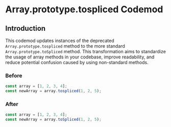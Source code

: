 # Array.prototype.tospliced Codemod

## Introduction

This codemod updates instances of the deprecated `Array.prototype.tospliced` method to the more standard `Array.prototype.toSpliced` method. This transformation aims to standardize the usage of array methods in your codebase, improve readability, and reduce potential confusion caused by using non-standard methods.

### Before

```javascript
const array = [1, 2, 3, 4];
const newArray = array.tospliced(1, 2, 5);
```

### After

```javascript
const array = [1, 2, 3, 4];
const newArray = array.toSpliced(1, 2, 5);
```